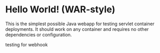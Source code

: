 Hello World! (WAR-style)
===============

This is the simplest possible Java webapp for testing servlet container deployments.  It should work on any container and requires no other dependencies or configuration.

testing for webhook
